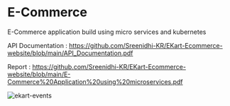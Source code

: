# E-Commerce
E-Commerce application build using micro services and kubernetes

API Documentation : https://github.com/Sreenidhi-KR/EKart-Ecommerce-website/blob/main/API_Documentation.pdf

Report : https://github.com/Sreenidhi-KR/EKart-Ecommerce-website/blob/main/E-Commerce%20Application%20using%20microservices.pdf

![ekart-events](https://github.com/Sreenidhi-KR/E-Commerce/assets/43384752/59342372-f92d-4178-b1b9-23cff2358453)
